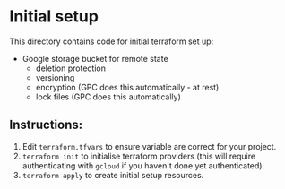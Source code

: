 # Initial setup

This directory contains code for initial terraform set up:

- Google storage bucket for remote state
  - deletion protection
  - versioning
  - encryption (GPC does this automatically - at rest)
  - lock files (GPC does this automatically)

## Instructions:

1) Edit `terraform.tfvars` to ensure variable are correct for your project.
2) `terraform init` to initialise terraform providers (this will require authenticating with `gcloud` if you haven't done yet authenticated).
3) `terraform apply` to create initial setup resources.
